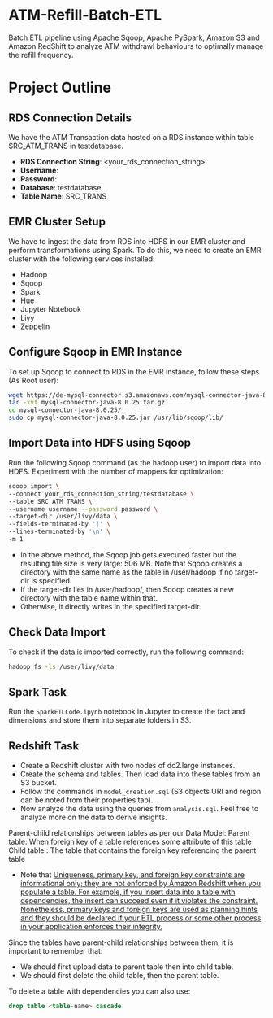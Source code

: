 # ATM-Refill-Batch-ETL
Batch ETL pipeline using Apache Sqoop, Apache PySpark, Amazon S3 and Amazon RedShift to analyze ATM withdrawl behaviours to optimally manage the refill frequency.


# Project Outline

## RDS Connection Details

We have the ATM Transaction data hosted on a RDS instance within table SRC_ATM_TRANS in testdatabase.

- **RDS Connection String**: <your_rds_connection_string>
- **Username**: <username>
- **Password**: <password>
- **Database**: testdatabase
- **Table Name**: SRC_TRANS


## EMR Cluster Setup

We have to ingest the data from RDS into HDFS in our EMR cluster and perform transformations using Spark. To do this, we need to create an EMR cluster with the following services installed:

- Hadoop
- Sqoop
- Spark
- Hue
- Jupyter Notebook
- Livy
- Zeppelin

## Configure Sqoop in EMR Instance

To set up Sqoop to connect to RDS in the EMR instance, follow these steps (As Root user):

```bash
wget https://de-mysql-connector.s3.amazonaws.com/mysql-connector-java-8.0.25.tar.gz
tar -xvf mysql-connector-java-8.0.25.tar.gz
cd mysql-connector-java-8.0.25/
sudo cp mysql-connector-java-8.0.25.jar /usr/lib/sqoop/lib/
```

## Import Data into HDFS using Sqoop

Run the following Sqoop command (as the hadoop user) to import data into HDFS. Experiment with the number of mappers for optimization:

```bash
sqoop import \
--connect your_rds_connection_string/testdatabase \
--table SRC_ATM_TRANS \
--username username --password password \
--target-dir /user/livy/data \
--fields-terminated-by '|' \
--lines-terminated-by '\n' \
-m 1
```

- In the above method, the Sqoop job gets executed faster but the resulting file size is very large: 506 MB. Note that Sqoop creates a directory with the same name as the table in /user/hadoop if no target-dir is specified.
- If the target-dir lies in /user/hadoop/, then Sqoop creates a new directory with the table name within that. 
- Otherwise, it directly writes in the specified target-dir.


## Check Data Import

To check if the data is imported correctly, run the following command:
```bash
hadoop fs -ls /user/livy/data
```

## Spark Task

Run the `SparkETLCode.ipynb` notebook in Jupyter to create the fact and dimensions and store them into separate folders in S3.


## Redshift Task

- Create a Redshift cluster with two nodes of dc2.large instances. 
- Create the schema and tables. Then load data into these tables from an S3 bucket. 
- Follow the commands in `model_creation.sql` (S3 objects URI and region can be noted from their properties tab).
- Now analyze the data using the queries from `analysis.sql`.
Feel free to analyze more on the data to derive insights.


Parent-child relationships between tables as per our Data Model:
Parent table: When foreign key of a table references some attribute of this table
Child table : The table that contains the foreign key referencing the parent table
- Note that [Uniqueness, primary key, and foreign key constraints are informational only; they are not enforced by Amazon Redshift when you populate a table. For example, if you insert data into a table with dependencies, the insert can succeed even if it violates the constraint. Nonetheless, primary keys and foreign keys are used as planning hints and they should be declared if your ETL process or some other process in your application enforces their integrity.](https://docs.aws.amazon.com/redshift/latest/dg/t_Defining_constraints.html#:~:text=Uniqueness%2C%20primary%20key,enforces%20their%20integrity.)


Since the tables have parent-child relationships between them, it is important to remember that:
- We should first upload data to parent table then into child table.
- We should first delete the child table, then the parent table.

To delete a table with dependencies you can also use:
```sql
drop table <table-name> cascade
```
